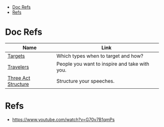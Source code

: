 - [Doc Refs](#doc-refs)
- [Refs](#refs)

# Doc Refs
|Name|Link|
|-|-|
|[Targets](./Torchbearer/Targets.md)|Which types when to target and how?|
|[Travelers](./Torchbearer/Travelers.md)|People you want to inspire and take with you.|
|[Three Act Structure](./Torchbearer/Three%20Act%20Structure.md)|Structure your speeches.|

# Refs
+ https://www.youtube.com/watch?v=G70v7B1qmPs
